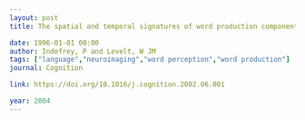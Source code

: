 ```yaml
---
layout: post
title: The spatial and temporal signatures of word production components

date: 1996-01-01 00:00
author: Indefrey, P and Levelt, W JM
tags: ["language","neuroimaging","word perception","word production"]
journal: Cognition

link: https://doi.org/10.1016/j.cognition.2002.06.001

year: 2004
---
```



